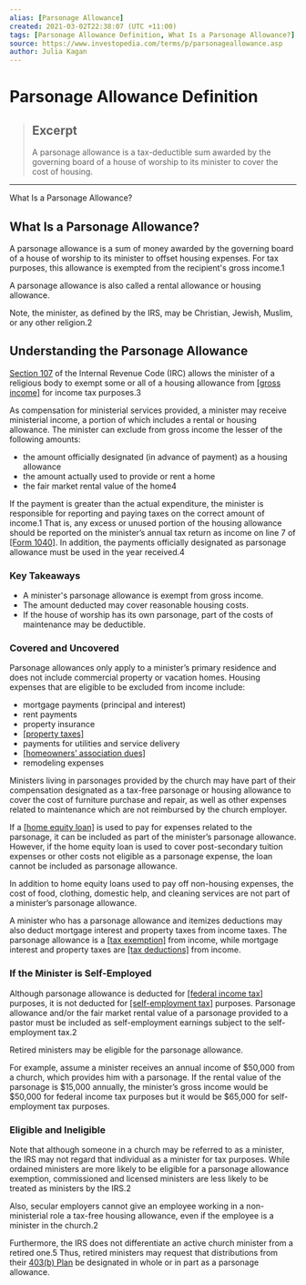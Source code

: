```yaml
---
alias: [Parsonage Allowance]
created: 2021-03-02T22:38:07 (UTC +11:00)
tags: [Parsonage Allowance Definition, What Is a Parsonage Allowance?]
source: https://www.investopedia.com/terms/p/parsonageallowance.asp
author: Julia Kagan
---
```


# Parsonage Allowance Definition

> ## Excerpt
> A parsonage allowance is a tax-deductible sum awarded by the governing board of a house of worship to its minister to cover the cost of housing.

---

What Is a Parsonage Allowance?
## What Is a Parsonage Allowance?

A parsonage allowance is a sum of money awarded by the governing board of a house of worship to its minister to offset housing expenses. For tax purposes, this allowance is exempted from the recipient's gross income.1

A parsonage allowance is also called a rental allowance or housing allowance.

Note, the minister, as defined by the IRS, may be Christian, Jewish, Muslim, or any other religion.2

## Understanding the Parsonage Allowance

[Section 107](https://www.irs.gov/pub/irs-utl/ministers.pdf) of the Internal Revenue Code (IRC) allows the minister of a religious body to exempt some or all of a housing allowance from [[gross income]](https://www.investopedia.com/terms/g/grossincome.asp) for income tax purposes.3

As compensation for ministerial services provided, a minister may receive ministerial income, a portion of which includes a rental or housing allowance. The minister can exclude from gross income the lesser of the following amounts:

-   the amount officially designated (in advance of payment) as a housing allowance
-   the amount actually used to provide or rent a home
-   the fair market rental value of the home4

If the payment is greater than the actual expenditure, the minister is responsible for reporting and paying taxes on the correct amount of income.1 That is, any excess or unused portion of the housing allowance should be reported on the minister’s annual tax return as income on line 7 of [[Form 1040]](https://www.investopedia.com/terms/1/1040.asp). In addition, the payments officially designated as parsonage allowance must be used in the year received.4

### Key Takeaways

-   A minister's parsonage allowance is exempt from gross income.
-   The amount deducted may cover reasonable housing costs.
-   If the house of worship has its own parsonage, part of the costs of maintenance may be deductible.

### Covered and Uncovered

Parsonage allowances only apply to a minister’s primary residence and does not include commercial property or vacation homes. Housing expenses that are eligible to be excluded from income include:

-   mortgage payments (principal and interest)
-   rent payments
-   property insurance
-   [[property taxes]](https://www.investopedia.com/terms/p/propertytax.asp)
-   payments for utilities and service delivery
-   [[homeowners’ association dues]](https://www.investopedia.com/terms/h/homeowners-association-fee-hoa.asp)
-   remodeling expenses

Ministers living in parsonages provided by the church may have part of their compensation designated as a tax-free parsonage or housing allowance to cover the cost of furniture purchase and repair, as well as other expenses related to maintenance which are not reimbursed by the church employer.

If a [[home equity loan]](https://www.investopedia.com/terms/h/homeequityloan.asp) is used to pay for expenses related to the parsonage, it can be included as part of the minister’s parsonage allowance. However, if the home equity loan is used to cover post-secondary tuition expenses or other costs not eligible as a parsonage expense, the loan cannot be included as parsonage allowance.

In addition to home equity loans used to pay off non-housing expenses, the cost of food, clothing, domestic help, and cleaning services are not part of a minister’s parsonage allowance.

A minister who has a parsonage allowance and itemizes deductions may also deduct mortgage interest and property taxes from income taxes. The parsonage allowance is a [[tax exemption]](https://www.investopedia.com/terms/t/tax_exempt.asp) from income, while mortgage interest and property taxes are [[tax deductions]](https://www.investopedia.com/terms/t/tax-deduction.asp) from income.

### If the Minister is Self-Employed

Although parsonage allowance is deducted for [[federal income tax]](https://www.investopedia.com/terms/f/federal_income_tax.asp) purposes, it is not deducted for [[self-employment tax]](https://www.investopedia.com/terms/s/selfemploymenttax.asp) purposes. Parsonage allowance and/or the fair market rental value of a parsonage provided to a pastor must be included as self-employment earnings subject to the self-employment tax.2

Retired ministers may be eligible for the parsonage allowance.

For example, assume a minister receives an annual income of $50,000 from a church, which provides him with a parsonage. If the rental value of the parsonage is $15,000 annually, the minister’s gross income would be $50,000 for federal income tax purposes but it would be $65,000 for self-employment tax purposes.

### Eligible and Ineligible

Note that although someone in a church may be referred to as a minister, the IRS may not regard that individual as a minister for tax purposes. While ordained ministers are more likely to be eligible for a parsonage allowance exemption, commissioned and licensed ministers are less likely to be treated as ministers by the IRS.2

Also, secular employers cannot give an employee working in a non-ministerial role a tax-free housing allowance, even if the employee is a minister in the church.2

Furthermore, the IRS does not differentiate an active church minister from a retired one.5 Thus, retired ministers may request that distributions from their [403(b) Plan](https://www.investopedia.com/terms/1/403bplan.asp) be designated in whole or in part as a parsonage allowance.

